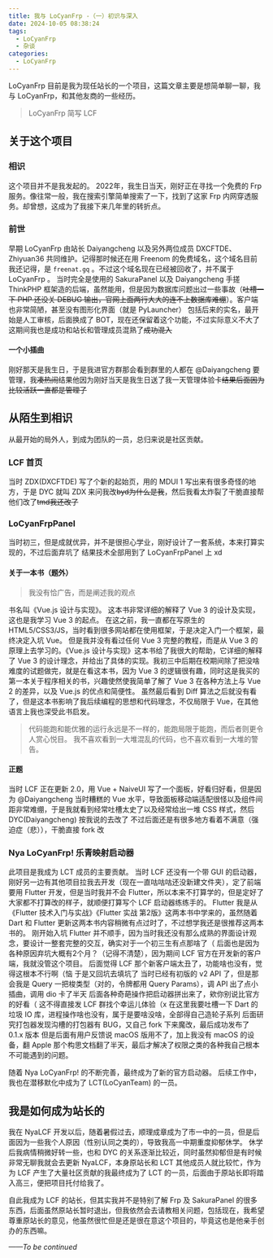```yaml
---
title: 我与 LoCyanFrp -（一）初识与深入
date: 2024-10-05 08:38:24
tags:
  - LoCyanFrp
  - 杂谈
categories:
  - LoCyanFrp
---
```


LoCyanFrp 目前是我为现任站长的一个项目，这篇文章主要是想简单聊一聊，我与 LoCyanFrp，和其他友商的一些经历。

> LoCyanFrp 简写 LCF

## 关于这个项目

### 相识

这个项目并不是我发起的。
2022年，我生日当天，刚好正在寻找一个免费的 Frp 服务。像往常一般，我在搜索引擎简单搜索了一下，找到了这家 Frp 内网穿透服务。却曾想，这成为了我接下来几年里的转折点。

### 前世

早期 LoCyanFrp 由站长 Daiyangcheng 以及另外两位成员 DXCFTDE、Zhiyuan36 共同维护。记得那时候还在用 Freenom 的免费域名，这个域名目前我还记得，是 `freenat.gq` 。不过这个域名现在已经被回收了，并不属于 LoCyanFrp 。
当时完全是使用的 SakuraPanel 以及 Daiyangcheng 手搓 ThinkPHP 框架造的后端，虽然能用，但是因为数据库问题出过一些事故（~~吐槽一下 PHP 还没关 DEBUG 输出，官网上面两行大大的连不上数据库难绷~~）。客户端也非常简陋，甚至没有图形化界面（就是 PyLauncher）
包括后来的实名，最开始是人工审核，后面换成了 BOT，现在还保留着这个功能，不过实际意义不大了
这期间我也是成功和站长和管理成员混熟了~~成功混入~~

#### 一个小插曲

刚好那天是我生日，于是我进官方群那会看到群里的人都在 @Daiyangcheng 要管理，我~~凑热闹~~结果他因为刚好当天是我生日送了我一天管理体验卡~~结果后面因为比较活跃一直都是管理了~~

## 从陌生到相识

从最开始的局外人，到成为团队的一员，总归来说是社区贡献。

### LCF 首页

当时 ZDX(DXCFTDE) 写了个新的起始页，用的 MDUI 1
写出来有很多奇怪的地方，于是 DYC 就叫 ZDX 来问我改~~byd为什么是我~~，然后我看太炸裂了干脆直接帮他们改了~~tmd我还改了~~

### LoCyanFrpPanel

当时初三，但是成就优异，并不是很担心学业，刚好设计了一套系统，本来打算实现的，不过后面弃坑了
结果技术全部用到了 LoCyanFrpPanel 上 xd

#### 关于一本书（题外）

> 我没有恰广告，而是阐述我的观点

书名叫《Vue.js 设计与实现》。
这本书非常详细的解释了 Vue 3 的设计及实现，这也是我学习 Vue 3 的起点。
在这之前，我一直都在写原生的 HTML5/CSS3/JS，当时看到很多网站都在使用框架，于是决定入门一个框架，最终决定入坑 Vue。
但是我并没有看过任何 Vue 3 完整的教程，而是从 Vue 3 的原理上去学习的。《Vue.js 设计与实现》这本书给了我很大的帮助，它详细的解释了 Vue 3 的设计理念，并给出了具体的实现。我初三中后期在校期间除了把没啥难度的试题做完，就是在看这本书，因为 Vue 3 的逻辑很有趣，同时这是我买的第一本关于程序相关的书，兴趣使然使我简单了解了 Vue 3 在各种方法上与 Vue 2 的差异，以及 Vue.js 的优点和简便性。
虽然最后看到 Diff 算法之后就没有看了，但是这本书影响了我后续编程的思想和代码理念，不仅局限于 Vue，在其他语言上我也深受此书启发。

> 代码能跑和能优雅的运行永远是不一样的，能跑局限于能跑，而后者则更令人赏心悦目。
> 我不喜欢看到一大堆混乱的代码，也不喜欢看到一大堆的警告。

#### 正题

当时 LCF 正在更新 2.0，用 Vue + NaiveUI 写了一个面板，好看归好看，但是因为 @Daiyangcheng 当时糟糕的 Vue 水平，导致面板移动端适配很怪以及组件间距非常难绷，于是我就看到经常吐槽太史了以及经常给出一堆 CSS 样式，然后 DYC(Daiyangcheng) 按我说的去改了
不过后面还是有很多地方看着不满意（强迫症（悲）），干脆直接 fork 改
### Nya LoCyanFrp! 乐青映射启动器

此项目是我成为 LCT 成员的主要贡献。
当时 LCF 还没有一个带 GUI 的启动器，刚好另一边有其他项目拉我去开发（现在一直咕咕咕还没新建文件夹），定了前端要用 Flutter 开发，但是当时我并不会 Flutter，所以本来不打算学的，但是定好了大家都不打算改的样子，就顺便打算写个 LCF 启动器练练手的。
Flutter 我是从《Flutter 技术入门与实战》《Flutter 实战 第2版》这两本书中学来的，虽然随着 Dart 和 Flutter 更新这两本书内容稍微有点过时了，不过想学我还是很推荐这两本书的。
刚开始入坑 Flutter 并不顺手，因为当时我还没有那么成熟的界面设计观念，要设计一整套完整的交互，确实对于一个初三生有点那啥了（
后面也是因为各种原因弃坑大概有2个月？（记得不清楚），因为期间 LCF 官方在开发新的客户端，我就没管这个项目。
后面觉得 LCF 那个新客户端太丑了，功能啥也没有，觉得这根本不行啊（恼
于是又回坑去填坑了
当时已经有初版的 v2 API 了，但是那会我是 Query 一把梭类型（对的，令牌都用 Query Params），调 API 出了点小插曲，调用 dio 卡了半天
后面各种奇葩操作把启动器拼出来了，欸你别说比官方的好看（
这不得直接发 LCF 群找个幸运儿体验（x
在这里我要吐槽一下 Dart 的垃圾 IO 库，进程操作啥也没有，属于是要啥没啥，全部得自己造轮子系列
后面研究打包器发现沟槽的打包器有 BUG，又自己 fork 下来魔改，最后成功发布了 0.1.x 版本
但是后面有用户反馈说 macOS 版用不了，加上我没有 macOS 的设备，翻 Apple 那个构思文档翻了半天，最后才解决了权限之类的各种我自己根本不可能遇到的问题。

随着 Nya LoCyanFrp! 的不断完善，最终成为了新的官方启动器。
后续工作中，我也在潜移默化中成为了 LCT(LoCyanTeam) 的一员。

## 我是如何成为站长的

我在 NyaLCF 开发以后，随着暑假过去，顺理成章成为了市一中的一员，但是后面因为一些我个人原因（性别认同之类的），导致我高一中期重度抑郁休学。
休学后我病情稍微好转一些，也和 DYC 的关系逐渐比较近，同时虽然抑郁但是有时候非常无聊我就会去更新 NyaLCF，本身原站长和 LCT 其他成员人就比较忙，作为为 LCF 产生了大量社区贡献的我最终成为了 LCT 的一员，后面由于原站长即将踏入高三，便把项目托付给我了。

自此我成为 LCF 的站长，但其实我并不是特别了解 Frp 及 SakuraPanel 的很多东西，后面虽然原站长暂时退出，但我依然会去请教相关问题，包括现在，我希望尊重原站长的意见，他虽然很忙但是还是很在意这个项目的，毕竟这也是他亲手创办的东西嘛。

*——To be continued*
